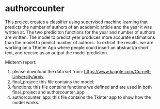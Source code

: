 # authorcounter
This project creates a classifier using supervised machine learning that predicts the number of authors of an academic article and the year it was written at. The two prediciton functions for the year and number of authors are written. The model to predict year produces more accurate estimations than the model to predict number of authors. 
To exhibit the results, we are working on a TKinter App where people could insert an abstract/a short text, and receive as an output the model prediciton.

Midterm report: 
1. please download the data set from: https://www.kaggle.com/Cornell-University/arxiv
2. final_project: this file contains the model;
3. functions: this file contains functions we defined and are used in both final_project and authorcounter_app
4. authorcounter_app: this file contains the Tkinter app to show how the model works.
 
